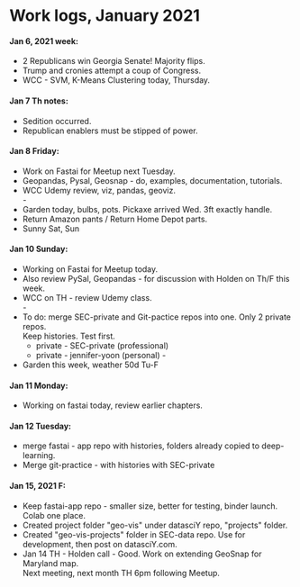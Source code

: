 # Work logs, January 2021  

#### Jan 6, 2021 week:  
  * 2 Republicans win Georgia Senate! Majority flips.  
  * Trump and cronies attempt a coup of Congress.  
  * WCC - SVM, K-Means Clustering today, Thursday.  
  
#### Jan 7 Th notes:  
  * Sedition occurred.  
  * Republican enablers must be stipped of power.  
  
#### Jan 8 Friday:  
  * Work on Fastai for Meetup next Tuesday.  
  * Geopandas, Pysal, Geosnap - do, examples, documentation, tutorials.  
  * WCC Udemy review, viz, pandas, geoviz.  
  \-  
  * Garden today, bulbs, pots.  Pickaxe arrived Wed. 3ft exactly handle.  
  * Return Amazon pants / Return Home Depot parts.  
  * Sunny Sat, Sun 
  
#### Jan 10 Sunday:  
  * Working on Fastai for Meetup today.  
  * Also review PySal, Geopandas - for discussion with Holden on Th/F this week.  
  * WCC on TH - review Udemy class.  
  \-
  * To do: merge SEC-private and Git-pactice repos into one.  Only 2 private repos.  
    Keep histories.  Test first.  
    - private - SEC-private (professional)  
    - private - jennifer-yoon (personal) 
  \-  
  * Garden this week, weather 50d Tu-F  
  
#### Jan 11 Monday:  
  * Working on fastai today, review earlier chapters.  
  
#### Jan 12 Tuesday: 
  * merge fastai - app repo with histories, folders already copied to deep-learning.  
  * Merge git-practice - with histories with SEC-private 
  
#### Jan 15, 2021 F:  
  * Keep fastai-app repo - smaller size, better for testing, binder launch.  Colab one place.  
  * Created project folder "geo-vis" under datasciY repo, "projects" folder.  
  * Created "geo-vis-projects" folder in SEC-data repo.  Use for development, then post on datasciY.com.  
  * Jan 14 TH - Holden call - Good.  Work on extending GeoSnap for Maryland map.  
    Next meeting, next month TH 6pm following Meetup.  
    
